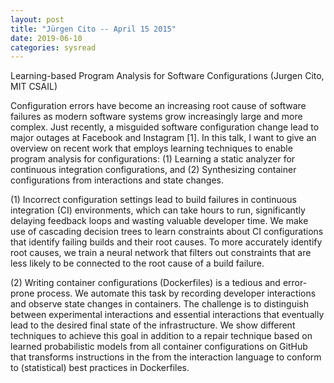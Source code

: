 ```yaml
---
layout: post
title: "Jürgen Cito -- April 15 2015"
date: 2019-06-10
categories: sysread
---
```


Learning-based Program Analysis for Software Configurations (Jurgen Cito, MIT CSAIL)

Configuration errors have become an increasing root cause of
software failures as modern software systems grow increasingly
large and more complex. Just recently, a misguided software
configuration change lead to major outages at Facebook
and Instagram [1]. In this talk, I want to give an overview on
recent work that employs learning techniques to enable program
analysis for configurations: (1) Learning a static analyzer for
continuous integration configurations, and (2) Synthesizing container
configurations from interactions and state changes.

(1) Incorrect configuration settings lead to build failures in
continuous integration (CI) environments, which can take hours to run,
significantly delaying feedback loops and wasting valuable developer
time. We make use of cascading decision trees to learn constraints about
CI configurations that identify failing builds and their root causes.
To more accurately identify root causes, we train a neural network that
filters out constraints that are less likely to be connected to the root
cause of a build failure.

(2) Writing container configurations (Dockerfiles) is a tedious and
error-prone process. We automate this task by recording developer
interactions and observe state changes in containers. The challenge is
to distinguish between experimental interactions and essential
interactions that eventually lead to the desired final state of the
infrastructure. We show different techniques to achieve
this goal in addition to a repair technique based on learned
probabilistic models from all container configurations on GitHub that
transforms instructions in the from the interaction language to conform
to (statistical) best practices in Dockerfiles.
